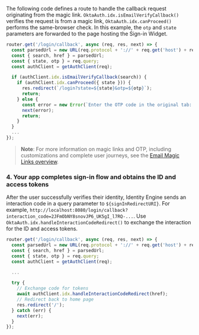 The following code defines a route to handle the callback request originating from the magic link. `OktaAuth.idx.isEmailVerifyCallback()` verifies the request is from a magic link, `OktaAuth.idx.canProceed()` performs the same-browser check. In this example, the `otp` and `state` parameters are forwarded to the page hosting the Sign-in Widget.

```javascript
router.get('/login/callback', async (req, res, next) => {
  const parsedUrl = new URL(req.protocol + '://' + req.get('host') + req.originalUrl);
  const { search, href } = parsedUrl;
  const { state, otp } = req.query;
  const authClient = getAuthClient(req);

  if (authClient.idx.isEmailVerifyCallback(search)) {
    if (authClient.idx.canProceed({ state })) {
      res.redirect(`/login?state=${state}&otp=${otp}`);
      return;
    } else {
      const error = new Error(`Enter the OTP code in the original tab: ${otp}`);
      next(error);
      return;
    }
  }
  ...
});
```

> **Note**: For more information on magic links and OTP, including customizations and complete user journeys, see the [Email Magic Links overview](/docs/guides/email-magic-links-overview/main/).

### 4. Your app completes sign-in flow and obtains the ID and access tokens

After the user successfully verifies their identity, Identity Engine sends an interaction code in a query parameter to `${signInRedirectURI}`. For example, `http://localhost:8080/login/callback?interaction_code=2JFmObNY8snovJP6_UK5gI_l7RQ-...`. Use `OktaAuth.idx.handleInteractionCodeRedirect()` to exchange the interaction for the ID and access tokens.

```javascript
router.get('/login/callback', async (req, res, next) => {
  const parsedUrl = new URL(req.protocol + '://' + req.get('host') + req.originalUrl);
  const { search, href } = parsedUrl;
  const { state, otp } = req.query;
  const authClient = getAuthClient(req);

  ...

  try {
    // Exchange code for tokens
    await authClient.idx.handleInteractionCodeRedirect(href);
    // Redirect back to home page
    res.redirect('/');
  } catch (err) {
    next(err);
  }
});

```
